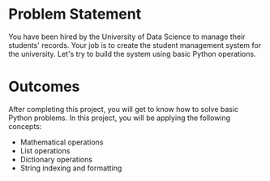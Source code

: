 # Problem Statement
You have been hired by the University of Data Science to manage their students' records. Your job is to create the student management system for the university. Let's try to build the system using basic Python operations.

# Outcomes
After completing this project, you will get to know how to solve basic Python problems. In this project, you will be applying the following concepts:

* Mathematical operations
* List operations
* Dictionary operations
* String indexing and formatting
